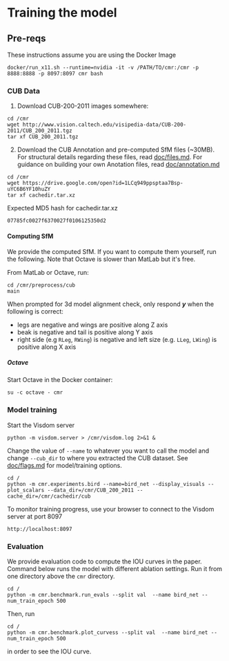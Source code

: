 # Training the model

## Pre-reqs

These instructions assume you are using the Docker Image

```
docker/run_x11.sh --runtime=nvidia -it -v /PATH/TO/cmr:/cmr -p 8888:8888 -p 8097:8097 cmr bash
```

### CUB Data

1. Download CUB-200-2011 images somewhere:

```
cd /cmr
wget http://www.vision.caltech.edu/visipedia-data/CUB-200-2011/CUB_200_2011.tgz
tar xf CUB_200_2011.tgz
```

2. Download the CUB Annotation and pre-computed SfM files (~30MB).  For structural details regarding these files, read [doc/files.md](files.md). For guidance on building your own Anotation files, read [doc/annotation.md](annotation.md)

```
cd /cmr
wget https://drive.google.com/open?id=1LCq949ppsptaa7Bsp-uYC6B6YF10huZY
tar xf cachedir.tar.xz
```

Expected MD5 hash for cachedir.tar.xz

```
07785fc0027f6370027f0106125350d2
```

#### Computing SfM

We provide the computed SfM. If you want to compute them yourself, run the following. Note that Octave is slower than MatLab but it's free.

From MatLab or Octave, run:

```
cd /cmr/preprocess/cub
main
```

When prompted for 3d model alignment check, only respond ***y*** when the following is correct:

* legs are negative and wings are positive along Z axis
* beak is negative and tail is positive along Y axis
* right side (e.g `RLeg`, `RWing`) is negative and left size (e.g. `LLeg`, `LWing`) is positive along X axis

##### Octave

Start Octave in the Docker container:

```
su -c octave - cmr
```

### Model training

Start the Visdom server

```
python -m visdom.server > /cmr/visdom.log 2>&1 &
```

Change the value of `--name` to whatever you want to call the model and change `--cub_dir` to where you extracted the CUB dataset. See [doc/flags.md](flags.md) for model/training options.

```
cd /
python -m cmr.experiments.bird --name=bird_net --display_visuals --plot_scalars --data_dir=/cmr/CUB_200_2011 --cache_dir=/cmr/cachedir/cub
```

To monitor training progress, use your browser to connect to the Visdom server at port 8097

```
http://localhost:8097
```

### Evaluation
We provide evaluation code to compute the IOU curves in the paper.
Command below runs the model with different ablation settings.
Run it from one directory above the `cmr` directory.

```
cd /
python -m cmr.benchmark.run_evals --split val  --name bird_net --num_train_epoch 500
```

Then, run 

```
cd /
python -m cmr.benchmark.plot_curvess --split val  --name bird_net --num_train_epoch 500
```
in order to see the IOU curve.
